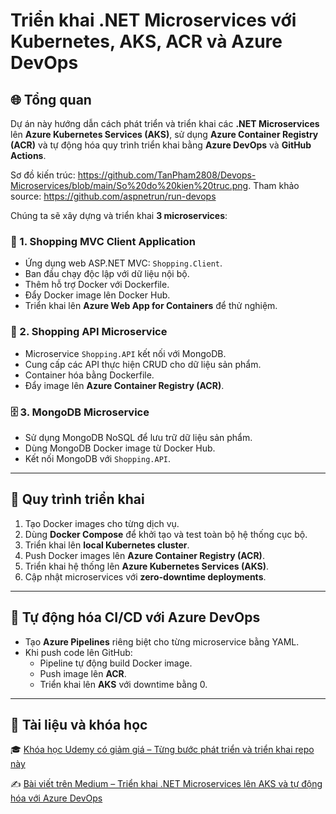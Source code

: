 # Triển khai .NET Microservices với Kubernetes, AKS, ACR và Azure DevOps

## 🌐 Tổng quan

Dự án này hướng dẫn cách phát triển và triển khai các **.NET Microservices** lên **Azure Kubernetes Services (AKS)**, sử dụng **Azure Container Registry (ACR)** và tự động hóa quy trình triển khai bằng **Azure DevOps** và **GitHub Actions**.

Sơ đồ kiến trúc: https://github.com/TanPham2808/Devops-Microservices/blob/main/So%20do%20kien%20truc.png.
Tham khảo source: https://github.com/aspnetrun/run-devops


Chúng ta sẽ xây dựng và triển khai **3 microservices**:

### 🛒 1. Shopping MVC Client Application
- Ứng dụng web ASP.NET MVC: `Shopping.Client`.
- Ban đầu chạy độc lập với dữ liệu nội bộ.
- Thêm hỗ trợ Docker với Dockerfile.
- Đẩy Docker image lên Docker Hub.
- Triển khai lên **Azure Web App for Containers** để thử nghiệm.

### 🧾 2. Shopping API Microservice
- Microservice `Shopping.API` kết nối với MongoDB.
- Cung cấp các API thực hiện CRUD cho dữ liệu sản phẩm.
- Container hóa bằng Dockerfile.
- Đẩy image lên **Azure Container Registry (ACR)**.

### 🗄 3. MongoDB Microservice
- Sử dụng MongoDB NoSQL để lưu trữ dữ liệu sản phẩm.
- Dùng MongoDB Docker image từ Docker Hub.
- Kết nối MongoDB với `Shopping.API`.

---

## 🧪 Quy trình triển khai

1. Tạo Docker images cho từng dịch vụ.
2. Dùng **Docker Compose** để khởi tạo và test toàn bộ hệ thống cục bộ.
3. Triển khai lên **local Kubernetes cluster**.
4. Push Docker images lên **Azure Container Registry (ACR)**.
5. Triển khai hệ thống lên **Azure Kubernetes Services (AKS)**.
6. Cập nhật microservices với **zero-downtime deployments**.

---

## 🔁 Tự động hóa CI/CD với Azure DevOps

- Tạo **Azure Pipelines** riêng biệt cho từng microservice bằng YAML.
- Khi push code lên GitHub:
  - Pipeline tự động build Docker image.
  - Push image lên **ACR**.
  - Triển khai lên **AKS** với downtime bằng 0.

---

## 🔗 Tài liệu và khóa học

🎓 [Khóa học Udemy có giảm giá – Từng bước phát triển và triển khai repo này](https://www.udemy.com/course/deploying-net-microservices-with-k8s-aks-and-azure-devops/?couponCode=APRI25)

✍️ [Bài viết trên Medium – Triển khai .NET Microservices lên AKS và tự động hóa với Azure DevOps](https://mehmetozkaya.medium.com/deploying-net-microservices-to-azure-kubernetes-services-aks-and-automating-with-azure-devops-c50bdd51b702)
